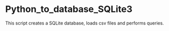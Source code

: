 ﻿# Python_to_database_SQLite3
 This script creates a SQLite database, loads csv files and performs queries.
